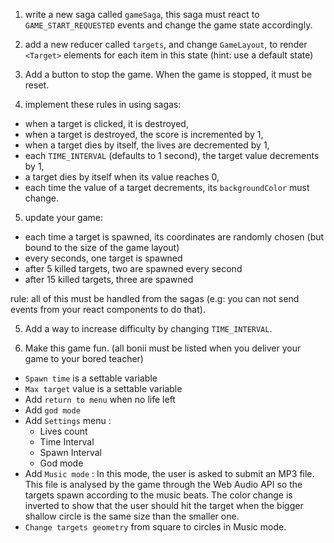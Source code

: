 1. write a new saga called `gameSaga`, this saga must react to `GAME_START_REQUESTED` events and change the game state accordingly.

2. add a new reducer called `targets`, and change `GameLayout`, to render `<Target>` elements for each item in this state (hint: use a default state)

3. Add a button to stop the game. When the game is stopped, it must be reset.

4. implement these rules in using sagas:

- when a target is clicked, it is destroyed,
- when a target is destroyed, the score is incremented by 1,
- when a target dies by itself, the lives are decremented by 1,
- each `TIME_INTERVAL` (defaults to 1 second), the target value decrements by 1,
- a target dies by itself when its value reaches 0,
- each time the value of a target decrements, its `backgroundColor` must change.

5. update your game:

- each time a target is spawned, its coordinates are randomly chosen (but bound to the size of the game layout)
- every seconds, one target is spawned
- after 5 killed targets, two are spawned every second
- after 15 killed targets, three are spawned

rule: all of this must be handled from the sagas
(e.g: you can not send events from your react components to do that).

5. Add a way to increase difficulty by changing `TIME_INTERVAL`.

6. Make this game fun.
   (all bonii must be listed when you deliver your game to your bored teacher)

- `Spawn time` is a settable variable
- `Max target` value is a settable variable
- Add `return to menu` when no life left
- Add `god mode`
- Add `Settings` menu :
    * Lives count
    * Time Interval
    * Spawn Interval
    * God mode
 - Add `Music mode` : In this mode, the user is asked to submit an MP3 file. This file
    is analysed by the game through the Web Audio API so the targets spawn according to the music
    beats. The color change is inverted to show that the user should hit the target when the 
    bigger shallow circle is the same size than the smaller one.
 - `Change targets geometry` from square to circles in Music mode.
